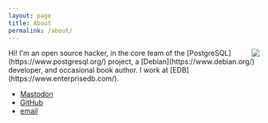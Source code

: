 ```yaml
---
layout: page
title: About
permalink: /about/
---
```


<img align="right" src="https://secure.gravatar.com/avatar/1299b89b8b3f683a581bcf502fd0205a.png?s=300">
Hi!  I'm an open source hacker, in the core team of the
[PostgreSQL](https://www.postgresql.org/) project, a
[Debian](https://www.debian.org/) developer, and occasional book
author.  I work at [EDB](https://www.enterprisedb.com/).

- <a rel="me" href="https://mastodon.social/@petereisentraut">Mastodon</a>
- [GitHub](https://github.com/petere)
- [email](mailto:peter@eisentraut.org)
